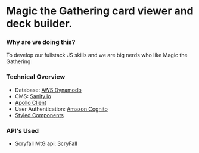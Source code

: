 # Magic the Gathering card viewer and deck builder.

### Why are we doing this?

To develop our fullstack JS skills and we are big nerds who like Magic the Gathering

### Technical Overview

- Database: [AWS Dynamodb](https://aws.amazon.com/dynamodb/)
- CMS: [Sanity.io](https://www.sanity.io/)
- [Apollo Client](https://www.apollographql.com/)
- User Authentication: [Amazon Cognito](https://aws.amazon.com/cognito/)
- [Styled Components](https://styled-components.com/)

### API's Used

- Scryfall MtG api: [ScryFall](https://scryfall.com/docs/api)
